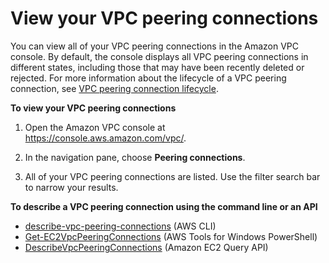 # View your VPC peering connections<a name="describe-vpc-peering-connections"></a>

You can view all of your VPC peering connections in the Amazon VPC console\. By default, the console displays all VPC peering connections in different states, including those that may have been recently deleted or rejected\. For more information about the lifecycle of a VPC peering connection, see [VPC peering connection lifecycle](vpc-peering-basics.md#vpc-peering-lifecycle)\.

**To view your VPC peering connections**

1. Open the Amazon VPC console at [https://console\.aws\.amazon\.com/vpc/](https://console.aws.amazon.com/vpc/)\.

1. In the navigation pane, choose **Peering connections**\.

1. All of your VPC peering connections are listed\. Use the filter search bar to narrow your results\.

**To describe a VPC peering connection using the command line or an API**
+ [describe\-vpc\-peering\-connections](https://docs.aws.amazon.com/cli/latest/reference/ec2/describe-vpc-peering-connections.html) \(AWS CLI\)
+ [Get\-EC2VpcPeeringConnections](https://docs.aws.amazon.com/powershell/latest/reference/items/Get-EC2VpcPeeringConnections.html) \(AWS Tools for Windows PowerShell\)
+ [DescribeVpcPeeringConnections](https://docs.aws.amazon.com/AWSEC2/latest/APIReference/ApiReference-query-DescribeVpcPeeringConnections.html) \(Amazon EC2 Query API\)